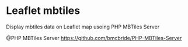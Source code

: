 # Leaflet mbtiles

Display mbtiles data on Leaflet map usoing PHP MBTiles Server

@PHP MBTiles Server https://github.com/bmcbride/PHP-MBTiles-Server


